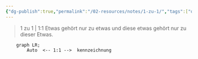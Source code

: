 ```yaml
---
{"dg-publish":true,"permalink":"/02-resources/notes/1-zu-1/","tags":["datenbank/kardinatität"],"noteIcon":"","updated":"2024-08-16T18:29:03.000+02:00"}
---
```


> 1 zu 1 | 1:1
> Etwas gehört nur zu etwas und diese etwas gehört nur zu dieser Etwas.

```mermaid  
	graph LR;
	    Auto  <-- 1:1 -->  kennzeichnung
```